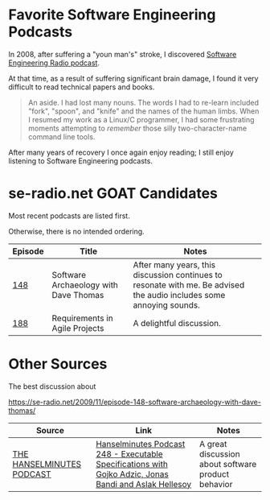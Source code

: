# Favorite Software Engineering Podcasts #

In 2008, after suffering a "youn man's" stroke, I discovered [Software Engineering Radio podcast](https://se-radio.net/).

At that time, as a result of suffering significant brain damage, I found it very difficult to read technical papers and books.

> An aside.  I had lost many nouns.  The words I had to re-learn included "fork", "spoon", and "knife" and the names of the human limbs.  When I resumed my work as a Linux/C programmer, I had some frustrating moments attempting to *remember* those silly two-character-name command line tools.

After many years of recovery I once again enjoy reading; I still enjoy listening to Software Engineering podcasts.


# se-radio.net GOAT Candidates #
Most recent podcasts are listed first.

Otherwise, there is no intended ordering.

| Episode | Title | Notes |
|---------|-------|-------|
| [148](https://se-radio.net/2009/11/episode-148-software-archaeology-with-dave-thomas/) | Software Archaeology with Dave Thomas | After many years, this discussion continues to resonate with me.  Be advised the audio includes some annoying sounds.|
| [188](https://se-radio.net/2012/09/episode-188-requirements-in-agile-projects/) | Requirements in Agile Projects | A delightful discussion. |

# Other Sources #
The best discussion about 


https://se-radio.net/2009/11/episode-148-software-archaeology-with-dave-thomas/


| Source | Link | Notes |
|--------|------|-------|
| [THE HANSELMINUTES PODCAST](https://www.hanselminutes.com/) | [Hanselminutes Podcast 248 - Executable Specifications with Gojko Adzic, Jonas Bandi and Aslak Hellesoy](https://www.hanselman.com/blog/hanselminutes-podcast-248-executable-specifications-with-gojko-adzic-jonas-bandi-and-aslak-hellesoy) | A great discussion about software product behavior |
